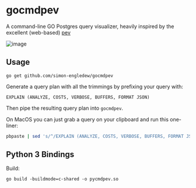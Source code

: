 # gocmdpev
A command-line GO Postgres query visualizer, heavily inspired by the excellent (web-based) [pev](https://github.com/AlexTatiyants/pev)

![image](https://cloud.githubusercontent.com/assets/14410/15449922/bd129a10-1f83-11e6-9480-b4c103d7c0a5.png)

## Usage

```
go get github.com/simon-engledew/gocmdpev
```

Generate a query plan with all the trimmings by prefixing your query with:

```pgsql
EXPLAIN (ANALYZE, COSTS, VERBOSE, BUFFERS, FORMAT JSON)
```

Then pipe the resulting query plan into `gocmdpev`.

On MacOS you can just grab a query on your clipboard and run this one-liner:

```bash
pbpaste | sed 's/^/EXPLAIN (ANALYZE, COSTS, VERBOSE, BUFFERS, FORMAT JSON) /' | psql -qAt <DATABASE> | gocmdpev
```

## Python 3 Bindings

Build:

```
go build -buildmode=c-shared -o pycmdpev.so
```